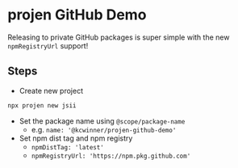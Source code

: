 # projen GitHub Demo

Releasing to private GitHub packages is super simple with the new `npmRegistryUrl` support!

## Steps

* Create new project
```bash
npx projen new jsii
```

* Set the package name using `@scope/package-name`
  * e.g. `name: '@kcwinner/projen-github-demo'`
* Set npm dist tag and npm registry
  * `npmDistTag: 'latest'`
  * `npmRegistryUrl: 'https://npm.pkg.github.com'`